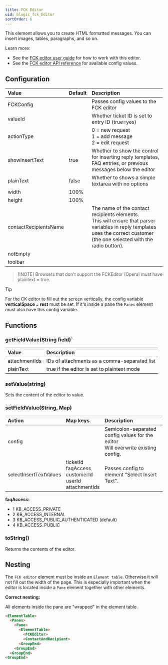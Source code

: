 ```yaml
---
title: FCK Editor
uid: blogic_fck_Editor
sortOrder: 6
---
```


This element allows you to create HTML formatted messages. You can insert images, tables, paragraphs, and so on.

Learn more:

* See the [FCK editor user guide](http://docs.fckeditor.net/FCKeditor_2.x/Users_Guide) for how to work with this editor.
* See the [FCK editor API reference](http://docs.fckeditor.net/FCKeditor\_2.x/Developers\_Guide/Configuration/Configuration\_Options) for available config values.

## Configuration

| Value             | Default | Description                                     |
|:------------------|:--------|:------------------------------------------------|
| FCKConfig         |         | Passes config values to the FCK editor          |
| valueId           |         | Whether ticket ID is set to entry ID (true=yes) |
| actionType        |         | 0 = new request<br/>1 = add message<br/> 2 = edit request |
| showInsertText    | true    | Whether to show the control for inserting reply templates, FAQ entries, or previous messages below the editor |
| plainText         | false   | Whether to shows a simple textarea with no options |
| width             | 100%    |                                                 |
| height            | 100%    |                                                 |
| contactRecipientsName |     | The name of the contact recipients elements.<br/>This will ensure that parser variables in reply templates uses the correct customer (the one selected with the radio button). |
| notEmpty          |         |                                                 |
| toolbar           |         |                                                 |

> [!NOTE] Browsers that don't support the FCKEditor (Opera) must have plaintext = true.

> [!TIP]
> For the CK editor to fill out the screen vertically, the config variable **verticalSpace = rest** must be set. If it's inside a pane the `Panes` element must also have this config variable.

## Functions

### getFieldValue(String field)`

| Value         | Description                                  |
|:--------------|:---------------------------------------------|
| attachmentIds | IDs of attachments as a comma-separated list |
| plainText     | true if the editor is set to plaintext mode  |

### setValue(string)

Sets the content of the editor to value.

### setFieldValue(String, Map)

| Action                 | Map keys               | Description   |
|:-----------------------|:-----------------------|:--------------|
| config                 |                        | Semicolon-separated config values for the editor<br/>Will overwrite existing config.|
| selectInsertTextValues | ticketId<br/>faqAccess<br/>customerId<br/>userId<br/>attachmentIds | Passes config to element "Select Insert Text". |

**faqAccess:**

* 1 KB_ACCESS_PRIVATE
* 2 KB_ACCESS_INTERNAL
* 3 KB_ACCESS_PUBLIC_AUTHENTICATED (default)
* 4 KB_ACCESS_PUBLIC

### toString()

Returns the contents of the editor.

## Nesting

The `FCK editor` element must be inside an `Element table`. Otherwise it will not fill out the width of the page. This is especially important when the editor is located inside a `Pane` element together with other elements.

**Correct nesting:**

All elements inside the pane are "wrapped" in the element table.

```html
<ElementTable>
  <Panes>
    <Pane>
      <ElementTable>
        <FCKEditor>
        <ContactAndRecipient>
      <GroupEnd>
    <GroupEnd>
  <GroupEnd>
<GroupEnd>
```

